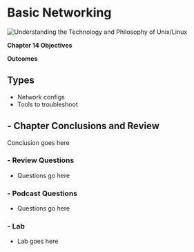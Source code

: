 # Basic Networking
![Understanding the Technology and Philosophy of Unix/Linux](http://imgs.xkcd.com/comics/2038.png "Understanding the Technology and Philosophy of Unix/Linux")

__Chapter 14 Objectives__



__Outcomes__

## Types

   * Network configs 
   * Tools to troubleshoot
   
## - Chapter Conclusions and Review

  Conclusion goes here

### - Review Questions

  * Questions go here

### - Podcast Questions

 * Questions go here

### - Lab

 * Lab goes here   